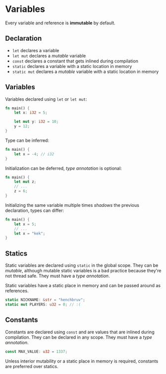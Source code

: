 # Variables

Every variable and reference is **immutable** by default.

## Declaration

* `let` declares a variable
* `let mut` declares a _mutable_ variable
* `const` declares a constant that gets inlined during compilation
* `static` declares a variable with a static location in memory
* `static mut` declares a _mutable_ variable with a static location in memory

## Variables

Variables declared using `let` or `let mut`:

```rust
fn main() {
    let x: i32 = 5;

    let mut y: i32 = 10;
    y = 12;
}
```

Type can be inferred:

```rust
fn main() {
    let x = -4; // i32
}
```

Initialization can be deferred, _type annotation_ is optional:

```rust
fn main() {
    let mut z;
    // ...
    z = 6;
}
```

Initializing the same variable multiple times _shadows_ the previous
declaration, types can differ:

```rust
fn main() {
    let x = 5;
    // ...
    let x = "kek";
}
```

## Statics

Static variables are declared using `static` in the global scope. They can be
_mutable_, although mutable static variables is a bad practice because they're
not thread safe. They must have a _type annotation_.

Static variables have a static place in memory and can be passed around as
references.

```rust
static NICKNAME: &str = "henchbruv";
static mut PLAYERS: u32 = 0; // :(
```

## Constants

Constants are declared using `const` and are values that are inlined during
compilation. They can be declared in any scope. They must have a _type
annotation_.

```rust
const MAX_VALUE: u32 = 1337;
```

Unless interior mutability or a static place in memory is required, constants
are preferred over statics.
